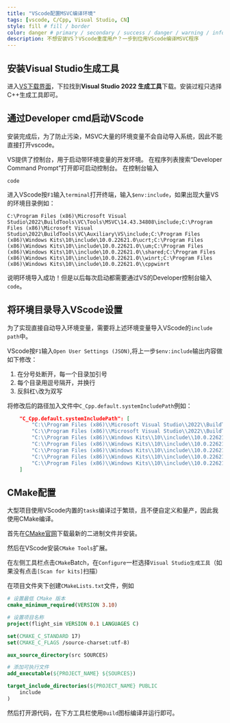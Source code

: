 ```yaml
---
title: "VScode配置MSVC编译环境"
tags: [vscode, C/Cpp, Visual Studio, CN]
style: fill # fill / border
color: danger # primary / secondary / success / danger / warning / info / light / dark
description: 不想安装VS？VScode重度用户？一步到位用VScode编译MSVC程序
---
```


## 安装Visual Studio生成工具

进入[VS下载界面](https://visualstudio.microsoft.com/zh-hans/downloads/)，下拉找到**Visual Studio 2022 生成工具**下载。安装过程只选择C++生成工具即可。

## 通过Developer cmd启动VScode

安装完成后，为了防止污染，MSVC大量的环境变量不会自动导入系统，因此不能直接打开vscode。

VS提供了控制台，用于启动带环境变量的开发环境。
在程序列表搜索“Developer Command Prompt”打开即可启动控制台。
在控制台输入

```batch
code
```

进入VScode按`F1`输入`terminal`打开终端，输入`$env:include`，如果出现大量VS的环境目录例如：

```batch
C:\Program Files (x86)\Microsoft Visual Studio\2022\BuildTools\VC\Tools\MSVC\14.43.34808\include;C:\Program Files (x86)\Microsoft Visual Studio\2022\BuildTools\VC\Auxiliary\VS\include;C:\Program Files (x86)\Windows Kits\10\include\10.0.22621.0\ucrt;C:\Program Files (x86)\Windows Kits\10\\include\10.0.22621.0\\um;C:\Program Files (x86)\Windows Kits\10\\include\10.0.22621.0\\shared;C:\Program Files (x86)\Windows Kits\10\\include\10.0.22621.0\\winrt;C:\Program Files (x86)\Windows Kits\10\\include\10.0.22621.0\\cppwinrt
```

说明环境导入成功！但是以后每次启动都需要通过VS的Developer控制台输入`code`。

## 将环境目录导入VScode设置

为了实现直接自动导入环境变量，需要将上述环境变量导入VScode的`include path`中。

VScode按`F1`输入`Open User Settings (JSON)`,将上一步`$env:include`输出内容做如下修改：

1. 在分号处断开，每一个目录加引号
2. 每个目录用逗号隔开，并换行
3. 反斜杠`\`改为双写

将修改后的路径加入文件中`C_Cpp.default.systemIncludePath`例如：

```json
    "C_Cpp.default.systemIncludePath": [
        "C:\\Program Files (x86)\\Microsoft Visual Studio\\2022\\BuildTools\\VC\\Tools\\MSVC\\14.43.34808\\include",
        "C:\\Program Files (x86)\\Microsoft Visual Studio\\2022\\BuildTools\\VC\\Auxiliary\\VS\\include",
        "C:\\Program Files (x86)\\Windows Kits\\10\\include\\10.0.22621.0\\ucrt",
        "C:\\Program Files (x86)\\Windows Kits\\10\\include\\10.0.22621.0\\um",
        "C:\\Program Files (x86)\\Windows Kits\\10\\include\\10.0.22621.0\\shared",
        "C:\\Program Files (x86)\\Windows Kits\\10\\include\\10.0.22621.0\\winrt",
        "C:\\Program Files (x86)\\Windows Kits\\10\\include\\10.0.22621.0\\cppwinrt"
    ]
```

## CMake配置

大型项目使用VScode内置的`tasks`编译过于繁琐，且不便自定义和量产，因此我使用CMake编译。

首先在[CMake官网](https://cmake.org/download/)下载最新的二进制文件并安装。

然后在VScode安装`CMake Tools`扩展。

在左侧工具栏点击`CMake`Batch，在`Configure`一栏选择`Visual Studio生成工具`（如果没有点击`[Scan for kits]`扫描）

在项目文件夹下创建`CMakeLists.txt`文件，例如

```cmake
# 设置最低 CMake 版本
cmake_minimum_required(VERSION 3.10)

# 设置项目名称
project(flight_sim VERSION 0.1 LANGUAGES C)

set(CMAKE_C_STANDARD 17)
set(CMAKE_C_FLAGS /source-charset:utf-8)

aux_source_directory(src SOURCES)

# 添加可执行文件
add_executable(${PROJECT_NAME} ${SOURCES})

target_include_directories(${PROJECT_NAME} PUBLIC
    include
)

```

然后打开源代码，在下方工具栏使用`Build`图标编译并运行即可。
